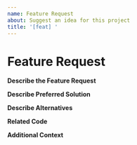 ```yaml
---
name: Feature Request
about: Suggest an idea for this project
title: '[feat] '
---
```


<!-- Please make sure you are posting an technical issue related to Soteria. --> 

<!-- For general questions about Soteria or wallet recovery please use one of the various communities:
* [Reedit](https://www.reddit.com/r/soteria-network/)
* [Discord](https://discord.com/invite/soteria) -->

<!-- ISSUES MISSING IMPORTANT INFORMATION MAY BE CLOSED! -->

# Feature Request

**Describe the Feature Request**
<!-- A clear and concise description of what the feature request is. Please include if your feature request is related to a problem. -->

**Describe Preferred Solution**
<!-- A clear and concise description of what you want to happen. -->

**Describe Alternatives**
<!-- A clear and concise description of any alternative solutions or features you've considered. -->

**Related Code**
<!-- If you are able to illustrate the feature request with an example, please provide a samples via an online code collaborator such as [StackBlitz](https://stackblitz.com), or code snippet on [GitHub](https://github.com). -->

**Additional Context**
<!-- List any other information that is relevant to your issue. Stack traces, related issues, suggestions on how to add, use case, Stack Overflow links, forum links, screenshots, OS if applicable, etc. -->
